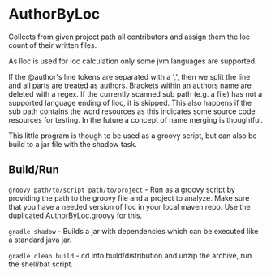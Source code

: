 # AuthorByLoc

Collects from given project path all contributors and assign them the loc count of
their written files.

As lloc is used for loc calculation only some jvm languages are supported.

If the @author's line tokens are separated with a ',', then we split the line
and all parts are treated as authors. Brackets within an authors name are deleted
with a regex. If the currently scanned sub path (e.g. a file) has not a supported
language ending of lloc, it is skipped. This also happens if the sub path contains
the word resources as this indicates some source code resources for testing.
In the future a concept of name merging is thoughtful.

This little program is though to be used as a groovy script, but can also be build
to a jar file with the shadow task.

## Build/Run

`groovy path/to/script path/to/project`  - Run as a groovy script by providing the path to the groovy file and a project to analyze.
Make sure that you have a needed version of lloc in your local maven repo. Use the duplicated AuthorByLoc.groovy for this.

`gradle shadow` - Builds a jar with dependencies which can be executed like a standard java jar.

`gradle clean build` - cd into build/distribution and unzip the archive, run the shell/bat script.